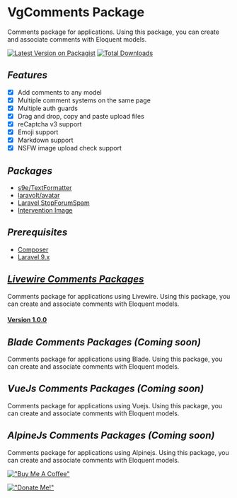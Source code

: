 #  VgComments Package
Comments package for applications. Using this package, you can create and associate comments with Eloquent models.

[![Latest Version on Packagist](https://img.shields.io/packagist/v/vigstudio/vgcomments.svg?style=flat-square)](https://packagist.org/packages/vigstudio/vgcomments)
[![Total Downloads](https://img.shields.io/packagist/dt/vigstudio/vgcomments.svg?style=flat-square)](https://packagist.org/packages/vigstudio/vgcomments)

## _Features_
- [x] Add comments to any model
- [x] Multiple comment systems on the same page
- [x] Multiple auth guards
- [x] Drag and drop, copy and paste upload files
- [x] reCaptcha v3 support
- [x] Emoji support
- [x] Markdown support
- [x] NSFW image upload check support

## _Packages_
- [s9e/TextFormatter](https://github.com/s9e/TextFormatter)
- [laravolt/avatar](https://github.com/laravolt/avatar)
- [Laravel StopForumSpam](https://github.com/nickurt/laravel-stopforumspam)
- [Intervention Image](https://image.intervention.io/v2s)


## _Prerequisites_
- [Composer](https://getcomposer.org/download/)
- [Laravel 9.x](https://laravel.com/docs/9.x/installation)


## _[Livewire Comments Packages](https://vgcomment.netlify.app/livewire-comments/index.html)_
Comments package for applications using Livewire. Using this package, you can create and associate comments with Eloquent models.

#### [Version 1.0.0](https://vgcomment.netlify.app/livewire-comments/1.0.0/index.html) 

## _Blade Comments Packages (Coming soon)_
Comments package for applications using Blade. Using this package, you can create and associate comments with Eloquent models.

## _VueJs Comments Packages (Coming soon)_
Comments package for applications using Vuejs. Using this package, you can create and associate comments with Eloquent models.

## _AlpineJs Comments Packages (Coming soon)_
Comments package for applications using Alpinejs. Using this package, you can create and associate comments with Eloquent models.

[!["Buy Me A Coffee"](https://www.buymeacoffee.com/assets/img/custom_images/orange_img.png)](https://www.buymeacoffee.com/nghianecom)

[!["Donate Me!"](https://i.ibb.co/Pw6s74r/image.png)](https://nghiane.com)
